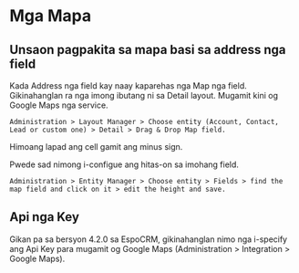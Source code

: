 # Mga Mapa

## Unsaon pagpakita sa mapa basi sa address nga field

Kada Address nga field kay naay kaparehas nga Map nga field. Gikinahanglan ra nga imong ibutang ni sa Detail layout. Mugamit kini og Google Maps nga service.

`Administration > Layout Manager > Choose entity (Account, Contact, Lead or custom one) > Detail > Drag & Drop Map field.`

Himoang lapad ang cell gamit ang minus sign.

Pwede sad nimong i-configue ang hitas-on sa imohang field.

`Administration > Entity Manager > Choose entity > Fields > find the map field and click on it > edit the height and save.`

## Api nga Key

Gikan pa sa bersyon 4.2.0 sa EspoCRM, gikinahanglan nimo nga i-specify ang Api Key para mugamit og Google Maps (Administration > Integration > Google Maps).

